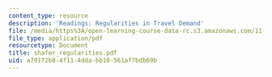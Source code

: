 ```yaml
---
content_type: resource
description: 'Readings: Regularities in Travel Demand'
file: /media/https%3A/open-learning-course-data-rc.s3.amazonaws.com/11-943j-urban-transportation-land-use-and-the-environment-spring-2002/a79172b84f114ddabb10561af7bdb69b_shafer_regularities.pdf
file_type: application/pdf
resourcetype: Document
title: shafer_regularities.pdf
uid: a79172b8-4f11-4dda-bb10-561af7bdb69b
---
```

